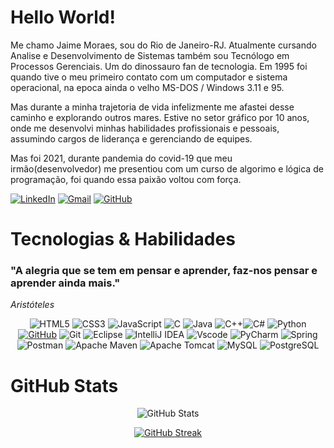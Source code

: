 # **Hello World!**
Me chamo Jaime Moraes, sou do Rio de Janeiro-RJ. Atualmente cursando Analise e Desenvolvimento de Sistemas também sou Tecnólogo em Processos Gerenciais. Um do dinossauro fan de tecnologia. Em 1995 foi quando tive o meu primeiro contato com um computador e sistema operacional, na epoca ainda o velho MS-DOS / Windows 3.11 e 95. 

Mas durante a minha trajetoria de vida infelizmente me afastei desse caminho e explorando outros mares. Estive no setor gráfico por 10 anos, onde me desenvolvi minhas habilidades profissionais e pessoais, assumindo cargos de liderança e gerenciando de equipes.

Mas foi 2021, durante pandemia do covid-19 que meu irmão(desenvolvedor) me presentiou com um curso de algorimo e lógica de programação, foi quando essa paixão voltou com força.

[![LinkedIn](https://img.shields.io/badge/LinkedIn-0077B5?style=for-the-badge&logo=linkedin&logoColor=white)](https://www.linkedin.com/in/jamor2022/)
[![Gmail](https://img.shields.io/badge/Gmail-333333?style=for-the-badge&logo=gmail&logoColor=red)](mailto:jamor.devbr@gmail.com)
[![GitHub](https://img.shields.io/badge/GitHub-100000?style=for-the-badge&logo=github&logoColor=white)](https://github.com/Jamor-devrj)


# Tecnologias & Habilidades
### **"A alegria que se tem em pensar e aprender, faz-nos pensar e aprender ainda mais."** 
*Aristóteles*

<div align="center">
  
![HTML5](https://img.shields.io/badge/HTML5-E34F26?style=for-the-badge&logo=html5&logoColor=white)
![CSS3](https://img.shields.io/badge/CSS3-1572B6?style=for-the-badge&logo=css3&logoColor=white)
![JavaScript](https://img.shields.io/badge/JavaScript-F7DF1E?style=for-the-badge&logo=javascript&logoColor=black)
![C](https://img.shields.io/badge/C-00599C?style=for-the-badge&logo=c&logoColor=white)
![Java](https://img.shields.io/badge/java-%23ED8B00.svg?style=for-the-badge&logo=openjdk&logoColor=white)
![C++](https://img.shields.io/badge/C%2B%2B-00599C?style=for-the-badge&logo=c%2B%2B&logoColor=white)![C#](https://img.shields.io/badge/C%23-239120?style=for-the-badge&logo=c-sharp&logoColor=white)
![Python](https://img.shields.io/badge/python-3670A0?style=for-the-badge&logo=python&logoColor=ffdd54)
[![GitHub](https://img.shields.io/badge/GitHub-100000?style=for-the-badge&logo=github&logoColor=white)](https://github.com/Jamor-devrj)
![Git](https://img.shields.io/badge/GIT-E44C30?style=for-the-badge&logo=git&logoColor=white) 
![Eclipse](https://img.shields.io/badge/Eclipse-darkblue.svg?style=for-the-badge&logo=Eclipse&logoColor=white)
![IntelliJ IDEA](https://img.shields.io/badge/IntelliJIDEA-orange.svg?style=for-the-badge&logo=intellij-idea&logoColor=white)
![Vscode](https://img.shields.io/badge/Vscode-007ACC?style=for-the-badge&logo=visual-studio-code&logoColor=white)
![PyCharm](https://img.shields.io/badge/pycharm-000?style=for-the-badge&logo=pycharm&logoColor=black&color=black&labelColor=green)
![Spring](https://img.shields.io/badge/spring-%236DB33F.svg?style=for-the-badge&logo=spring&logoColor=white)
![Postman](https://img.shields.io/badge/Postman-FF6C37?style=for-the-badge&logo=postman&logoColor=white)
![Apache Maven](https://img.shields.io/badge/Apache%20Maven-C71A36?style=for-the-badge&logo=Apache%20Maven&logoColor=white)
![Apache Tomcat](https://img.shields.io/badge/apache%20tomcat-%23F8DC75.svg?style=for-the-badge&logo=apache-tomcat&logoColor=black)
![MySQL](https://img.shields.io/badge/MySQL-blue?style=for-the-badge&logo=mysql&logoColor=black)
![PostgreSQL](https://img.shields.io/badge/PostgreSQL-fff?style=for-the-badge&logo=postgresql)

</div>

# GitHub Stats

<div align="center">  
  
![GitHub Stats](https://github-readme-stats.vercel.app/api?username=Jamor-devrj&theme=transparent&bg_color=000&border_color=30A3DC&show_icons=true&icon_color=30A3DC&title_color=E94D5F&text_color=FFF)

[![GitHub Streak](https://streak-stats.demolab.com/?user=Jamor-devrj&theme=onedark&background=000&border=30A3DC&dates=white)](https://git.io/streak-stats)

</div>
